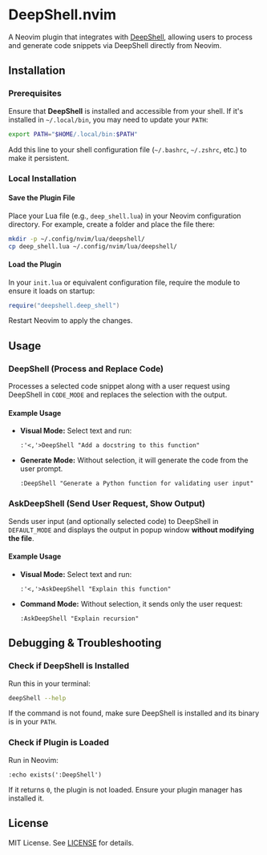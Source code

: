 # DeepShell.nvim

A Neovim plugin that integrates with [DeepShell](https://github.com/Abyss-c0re/deepshell), allowing users to process and generate code snippets via DeepShell directly from Neovim.

## Installation

### Prerequisites
Ensure that **DeepShell** is installed and accessible from your shell. If it's installed in `~/.local/bin`, you may need to update your `PATH`:

```sh
export PATH="$HOME/.local/bin:$PATH"
```

Add this line to your shell configuration file (`~/.bashrc`, `~/.zshrc`, etc.) to make it persistent.

### Local Installation

#### Save the Plugin File
Place your Lua file (e.g., `deep_shell.lua`) in your Neovim configuration directory. For example, create a folder and place the file there:

```sh
mkdir -p ~/.config/nvim/lua/deepshell/
cp deep_shell.lua ~/.config/nvim/lua/deepshell/
```

#### Load the Plugin
In your `init.lua` or equivalent configuration file, require the module to ensure it loads on startup:

```lua
require("deepshell.deep_shell")
```

Restart Neovim to apply the changes.

## Usage

### DeepShell (Process and Replace Code)
Processes a selected code snippet along with a user request using DeepShell in `CODE_MODE` and replaces the selection with the output.

#### Example Usage
- **Visual Mode:** Select text and run:
  ```vim
  :'<,'>DeepShell "Add a docstring to this function"
  ```

- **Generate Mode:** Without selection, it will generate the code from the user prompt.
    ```vim
  :DeepShell "Generate a Python function for validating user input"
  ```

### AskDeepShell (Send User Request, Show Output)
Sends user input (and optionally selected code) to DeepShell in `DEFAULT_MODE` and displays the output in popup window **without modifying the file**.

#### Example Usage
- **Visual Mode:** Select text and run:
  ```vim
  :'<,'>AskDeepShell "Explain this function"
  ```

- **Command Mode:** Without selection, it sends only the user request:
  ```vim
  :AskDeepShell "Explain recursion"
  ```

## Debugging & Troubleshooting

### Check if DeepShell is Installed
Run this in your terminal:
```sh
deepShell --help
```
If the command is not found, make sure DeepShell is installed and its binary is in your `PATH`.

### Check if Plugin is Loaded
Run in Neovim:
```vim
:echo exists(':DeepShell')
```
If it returns `0`, the plugin is not loaded. Ensure your plugin manager has installed it.


## License
MIT License. See [LICENSE](LICENSE) for details.

